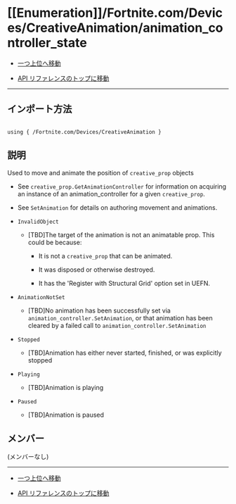 # [[Enumeration]]/Fortnite.com/Devices/CreativeAnimation/animation_controller_state

- [一つ上位へ移動](../main.md)

- [API リファレンスのトップに移動](/main.md)

---

## インポート方法

```verse

using { /Fortnite.com/Devices/CreativeAnimation }

```

## 説明

 Used to move and animate the position of `creative_prop` objects

- See `creative_prop.GetAnimationController` for information on acquiring an instance of an animation_controller for a given `creative_prop`.

- See `SetAnimation` for details on authoring movement and animations.

- `InvalidObject`

  - [TBD]The target of the animation is not an animatable prop. This could be because:

    - It is not a `creative_prop` that can be animated.

    - It was disposed or otherwise destroyed.

    - It has the 'Register with Structural Grid' option set in UEFN.

- `AnimationNotSet`

  - [TBD]No animation has been successfully set via `animation_controller.SetAnimation`, or that animation has been cleared by a failed call to `animation_controller.SetAnimation`

- `Stopped`

  - [TBD]Animation has either never started, finished, or was explicitly stopped

- `Playing`

  - [TBD]Animation is playing

- `Paused`

  - [TBD]Animation is paused

## メンバー

(メンバーなし)

---

- [一つ上位へ移動](../main.md)

- [API リファレンスのトップに移動](/main.md)
